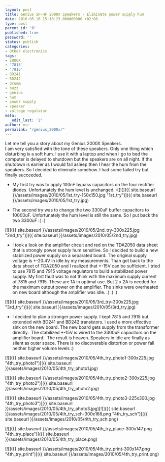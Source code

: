 ```yaml
---
layout: post
title: Genius SP-HF 2000X Speakers - Eliminate power supply hum
date: 2010-05-16 15:10:23.000000000 +02:00
type: post
parent_id: '0'
published: true
password: ''
status: publish
categories:
- Other electronics
tags:
- 2000X
- '7815'
- '7915'
- BD241
- BD242
- brumm
- buzz
- genius
- hum
- power supply
- speaker
- voltage regulator
meta:
  _edit_last: '2'
author: msc
permalink: "/genius_2000x/"
---
```

Let me tell you a story about my Genius 2000X Speakers.  
I am very satisfied with the tone of these speakers. Only one thing which disturbing is a soft hum. I use it with a laptop and when I go to bed the computer is delayed to shutdown but the speakers are on all night. If the shutdown is earlier as I would fall asleep then I hear the hum from the speakers. So I decided to eliminate somehow. I had some failed try but finally succeeded.<!--more-->

- My first try was to apply 100nF bypass capacitors on the four rectifier diodes. Unfortunately the hum level is unchanged. :([![]({{ site.baseurl }}/assets/images/2010/05/1st_try-150x150.jpg "1st\_try")]({{ site.baseurl }}/assets/images/2010/05/1st_try.jpg)

- The second try was to change the two 3300uF buffer capacitors to 10000uF. Unfortunately the hum level is still the same. So I put back the two 3300uF :( :(

[![]({{ site.baseurl }}/assets/images/2010/05/2nd_try-300x225.jpg "2nd\_try")]({{ site.baseurl }}/assets/images/2010/05/2nd_try.jpg)

- I took a look on the amplifier circuit and red on the TDA2050 data sheet that is strongly power supply hum sensitive. So I decided to build a new stabilized power supply on a separated board. The original supply voltage is +-20.4V in idle by my measurements. Than got back to the data sheet of TDA2050 and I realized that +-15V can be sufficient. I tried to use 7815 and 7915 voltage regulators to build a stabilized power supply. My first fault was to not think with the maximum supply current of 7815 and 7915. These are 1A in optimal use. But 2 x 2A is needed for the maximum output power on the amplifier. The sinks were overheated on new board although the amplifier was idle. :( :( :(

[![]({{ site.baseurl }}/assets/images/2010/05/3rd_try-300x225.jpg "3rd\_try")]({{ site.baseurl }}/assets/images/2010/05/3rd_try.jpg)

- I decided to plan a stronger power supply. I kept 7815 and 7915 but extended with BD241 and BD242 transistors. I used a more effective sink on the new board. The new board gets supply from the transformer directly. &nbsp;The stabilized +-15V is wired to the 3300uF capacitors on the amplifier board. &nbsp;The result is heaven. Speakers in idle are finally as silent as outer space. There is no discoverable distortion or power fall neither higher volume levels :)

[![]({{ site.baseurl }}/assets/images/2010/05/4th_try_photo1-300x225.jpg "4th\_try\_photo1")]({{ site.baseurl }}/assets/images/2010/05/4th_try_photo1.jpg)

[![]({{ site.baseurl }}/assets/images/2010/05/4th_try_photo2-300x225.jpg "4th\_try\_photo2")]({{ site.baseurl }}/assets/images/2010/05/4th_try_photo2.jpg)

[![]({{ site.baseurl }}/assets/images/2010/05/4th_try_photo3-225x300.jpg "4th\_try\_photo3")]({{ site.baseurl }}/assets/images/2010/05/4th_try_photo3.jpg)[![]({{ site.baseurl }}/assets/images/2010/05/4th_try_sch-300x168.png "4th\_try\_sch")]({{ site.baseurl }}/assets/images/2010/05/4th_try_sch.png)

[![]({{ site.baseurl }}/assets/images/2010/05/4th_try_place-300x147.png "4th\_try\_place")]({{ site.baseurl }}/assets/images/2010/05/4th_try_place.png)

[![]({{ site.baseurl }}/assets/images/2010/05/4th_try_print-300x147.png "4th\_try\_print")]({{ site.baseurl }}/assets/images/2010/05/4th_try_print.png)

